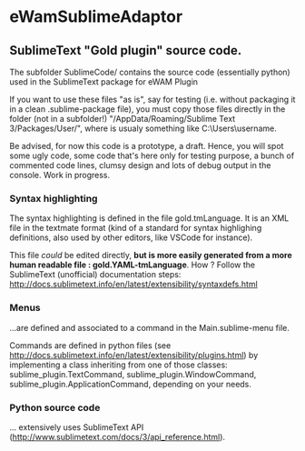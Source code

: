 # eWamSublimeAdaptor


## SublimeText "Gold plugin" source code.

The subfolder SublimeCode/ contains the source code (essentially python) used in the SublimeText package for eWAM Plugin

If you want to use these files "as is", say for testing (i.e. without packaging it in a clean .sublime-package file), you must copy those files directly in the folder (not in a subfolder!) "<user folder>/AppData/Roaming/Sublime Text 3/Packages/User/", where <user folder> is usualy something like C:\Users\username\.

Be advised, for now this code is a prototype, a draft. Hence, you will spot some ugly code, some code that's here only for testing purpose, a bunch of commented code lines, clumsy design and lots of debug output in the console. Work in progress.

### Syntax highlighting

The syntax highlighting is defined in the file gold.tmLanguage. It is an XML file in the textmate format (kind of a standard for syntax highlighing definitions, also used by other editors, like VSCode for instance).

This file _could_ be edited directly, **but is more easily generated from a more human readable file : gold.YAML-tmLanguage**. How ? Follow the SublimeText (unofficial) documentation steps: http://docs.sublimetext.info/en/latest/extensibility/syntaxdefs.html

### Menus

...are defined and associated to a command in the Main.sublime-menu file.

Commands are defined in python files (see http://docs.sublimetext.info/en/latest/extensibility/plugins.html) by implementing a class inheriting from one of those classes: sublime_plugin.TextCommand, sublime_plugin.WindowCommand, sublime_plugin.ApplicationCommand, depending on your needs.

### Python source code

... extensively uses SublimeText API (http://www.sublimetext.com/docs/3/api_reference.html).